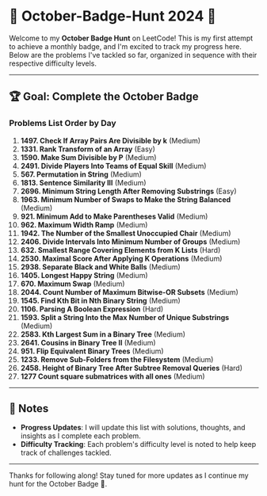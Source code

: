 # 🎃 October-Badge-Hunt 2024 🏅

Welcome to my **October Badge Hunt** on LeetCode! This is my first attempt to achieve a monthly badge, and I'm excited to track my progress here. Below are the problems I've tackled so far, organized in sequence with their respective difficulty levels.

---

## 🏆 Goal: Complete the October Badge

### **Problems List Order by Day**

1. **1497. Check If Array Pairs Are Divisible by k** (Medium)
2. **1331. Rank Transform of an Array** (Easy)
3. **1590. Make Sum Divisible by P** (Medium)
4. **2491. Divide Players Into Teams of Equal Skill** (Medium)
5. **567. Permutation in String** (Medium)
6. **1813. Sentence Similarity III** (Medium)
7. **2696. Minimum String Length After Removing Substrings** (Easy)
8. **1963. Minimum Number of Swaps to Make the String Balanced** (Medium)
9. **921. Minimum Add to Make Parentheses Valid** (Medium)
10. **962. Maximum Width Ramp** (Medium)
11. **1942. The Number of the Smallest Unoccupied Chair** (Medium)
12. **2406. Divide Intervals Into Minimum Number of Groups** (Medium)
13. **632. Smallest Range Covering Elements from K Lists** (Hard)
14. **2530. Maximal Score After Applying K Operations** (Medium)
15. **2938. Separate Black and White Balls** (Medium)
16. **1405. Longest Happy String** (Medium)
17. **670. Maximum Swap** (Medium)
18. **2044. Count Number of Maximum Bitwise-OR Subsets** (Medium)
19. **1545. Find Kth Bit in Nth Binary String** (Medium)
20. **1106. Parsing A Boolean Expression** (Hard)
21. **1593. Split a String Into the Max Number of Unique Substrings** (Medium)
22. **2583. Kth Largest Sum in a Binary Tree** (Medium)
23. **2641. Cousins in Binary Tree II** (Medium)
24. **951. Flip Equivalent Binary Trees** (Medium)
25. **1233. Remove Sub-Folders from the Filesystem** (Medium)
26. **2458. Height of Binary Tree After Subtree Removal Queries** (Hard)
27. **1277 Count square submatrices with all ones** (Medium)

---

## 📝 Notes
- **Progress Updates**: I will update this list with solutions, thoughts, and insights as I complete each problem.
- **Difficulty Tracking**: Each problem's difficulty level is noted to help keep track of challenges tackled.

---

Thanks for following along! Stay tuned for more updates as I continue my hunt for the October Badge 🏅.
